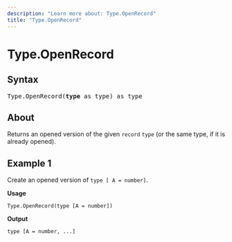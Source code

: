 ```yaml
---
description: "Learn more about: Type.OpenRecord"
title: "Type.OpenRecord"
---
```

# Type.OpenRecord

## Syntax

<pre>
Type.OpenRecord(<b>type</b> as type) as type
</pre>
  
## About

Returns an opened version of the given `record` `type` (or the same type, if it is already opened).

## Example 1

Create an opened version of `type [ A = number]`.

**Usage**

```powerquery-m
Type.OpenRecord(type [A = number])
```

**Output**

`type [A = number, ...]`
